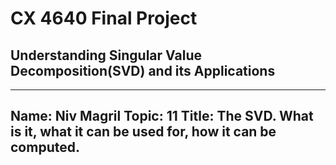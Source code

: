 # CX 4640 Final Project
## Understanding Singular Value Decomposition(SVD) and its Applications
---
Name: Niv Magril
Topic: 11
Title: The SVD. What is it, what it can be used for, how it can be computed.
----
